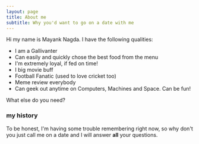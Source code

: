 ```yaml
---
layout: page
title: About me
subtitle: Why you'd want to go on a date with me
---
```


Hi my name is Mayank Nagda. I have the following qualities:

- I am a Gallivanter
- Can easily and quickly chose the best food from the menu
- I'm extremely loyal, if fed on time!
- I big movie buff
- Football Fanatic (used to love cricket too)
- Meme review everybody
- Can geek out anytime on Computers, Machines and Space. Can be fun!

What else do you need?

### my history

To be honest, I'm having some trouble remembering right now, so why don't you just call me on a date and I will answer **all** your questions.
